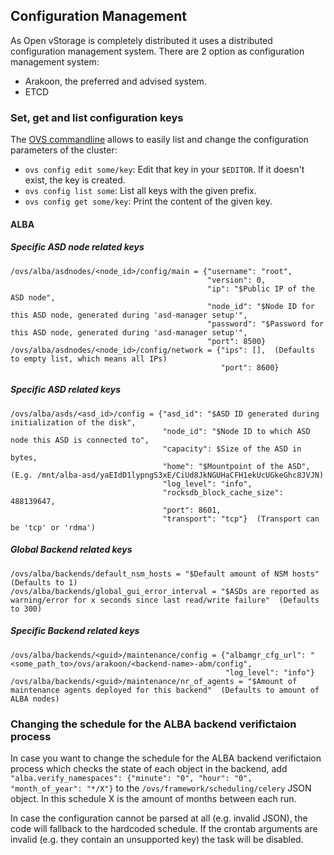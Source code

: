 ## Configuration Management

As Open vStorage is completely distributed it uses a distributed configuration management system.
There are 2 option as configuration management system:
* Arakoon, the preferred and advised system.
* ETCD

### Set, get and list configuration keys
The [OVS commandline](https://openvstorage.gitbooks.io/administration/content/Administration/usingthecli/configmgmt.html) allows to easily list and change the configuration parameters of the cluster:
* `ovs config edit some/key`: Edit that key in your `$EDITOR`. If it doesn't exist, the key is created.
* `ovs config list some`: List all keys with the given prefix.
* `ovs config get some/key`: Print the content of the given key.


#### ALBA

##### Specific ASD node related keys
```
/ovs/alba/asdnodes/<node_id>/config/main = {"username": "root",
                                            "version": 0,
                                            "ip": "$Public IP of the ASD node",
                                            "node_id": "$Node ID for this ASD node, generated during 'asd-manager setup'",
                                            "password": "$Password for this ASD node, generated during 'asd-manager setup'",
                                            "port": 8500}
/ovs/alba/asdnodes/<node_id>/config/network = {"ips": [],  (Defaults to empty list, which means all IPs)
                                               "port": 8600}
```

##### Specific ASD related keys
```
/ovs/alba/asds/<asd_id>/config = {"asd_id": "$ASD ID generated during initialization of the disk",
                                  "node_id": "$Node ID to which ASD node this ASD is connected to",
                                  "capacity": $Size of the ASD in bytes,
                                  "home": "$Mountpoint of the ASD",  (E.g. /mnt/alba-asd/yaEIdD1lypngS3xE/CiUd8JkNGUHaCFH1ekUcUGkeGhc8JVJN)
                                  "log_level": "info",
                                  "rocksdb_block_cache_size": 488139647,
                                  "port": 8601,
                                  "transport": "tcp"}  (Transport can be 'tcp' or 'rdma')

```

##### Global Backend related keys
```
/ovs/alba/backends/default_nsm_hosts = "$Default amount of NSM hosts"  (Defaults to 1)
/ovs/alba/backends/global_gui_error_interval = "$ASDs are reported as warning/error for x seconds since last read/write failure"  (Defaults to 300)
```

##### Specific Backend related keys
```
/ovs/alba/backends/<guid>/maintenance/config = {"albamgr_cfg_url": "<some_path_to>/ovs/arakoon/<backend-name>-abm/config",
                                                "log_level": "info"}
/ovs/alba/backends/<guid>/maintenance/nr_of_agents = "$Amount of maintenance agents deployed for this backend"  (Defaults to amount of ALBA nodes)
```

### Changing the schedule for the ALBA backend verifictaion process
In case you want to change the schedule for the ALBA backend verifictaion process which checks the state of each object in the backend, add `"alba.verify_namespaces": {"minute": "0", "hour": "0", "month_of_year": "*/X"}` to the `/ovs/framework/scheduling/celery` JSON object. In this schedule X is the amount of months between each run.

In case the configuration cannot be parsed at all (e.g. invalid JSON), the code will fallback to the hardcoded schedule. If the crontab arguments are invalid (e.g. they contain an unsupported key) the task will be disabled.

